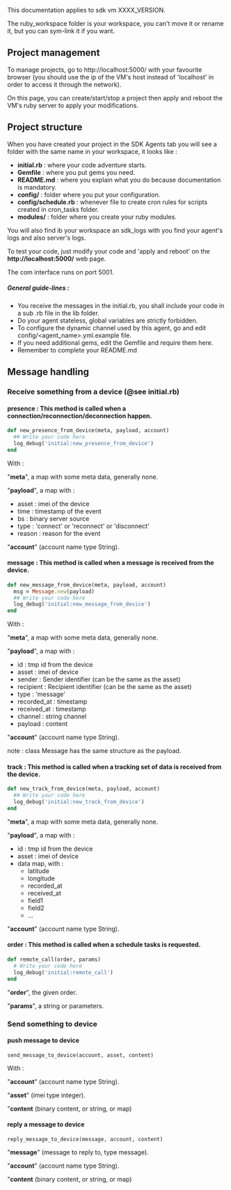 
This documentation applies to sdk vm XXXX_VERSION.

The ruby_workspace folder is your workspace, you can't move it or rename it, but you can sym-link it if you want.

## Project management
To manage projects, go to http://localhost:5000/ with your favourite browser (you should use the ip of the VM's host instead of 'localhost' in order to access it through the network).

On this page, you can create/start/stop a project then apply and reboot the VM's ruby server to apply your modifications.

## Project structure
 When you have created your project in the SDK Agents tab you will see a folder with the same name in your workspace, it looks like :

* **initial.rb** : where your code adventure starts.
* **Gemfile** : where you put gems you need.
* **README.md** : where you explain what you do because documentation is mandatory.
* **config/** : folder where you put your configuration.
* **config/schedule.rb** : whenever file to create cron rules for scripts created in cron_tasks folder.
* **modules/** : folder where you create your ruby modules.

You will also find ib your workspace an sdk_logs with you find your agent's logs and also server's logs.

To test your code, just modify your code and 'apply and reboot' on the **http://localhost:5000/** web page.

The com interface runs on port 5001.

##### General guide-lines :

* You receive the messages in the initial.rb, you shall include your code in a sub .rb file in the lib folder.
* Do your agent stateless, global variables are strictly forbidden.
* To configure the dynamic channel used by this agent, go and edit config/<agent_name>.yml.example file.
* If you need additional gems, edit the Gemfile and require them here.
* Remember to complete your README.md


## Message handling

### Receive something from a device (@see initial.rb)

#### presence : This method is called when a connection/reconnection/deconnection happen.

``` ruby
def new_presence_from_device(meta, payload, account)
  ## Write your code here
  log_debug('initial:new_presence_from_device')
end
```

 With :

"**meta**", a map with some meta data, generally none.

"**payload**", a map with :

* asset   : imei of the device
* time    : timestamp of the event
* bs      : binary server source
* type    : 'connect' or 'reconnect' or 'disconnect'
* reason  : reason for the event

"**account**" (account name type String).

#### message : This method is called when a message is received from the device.

``` ruby
def new_message_from_device(meta, payload, account)
  msg = Message.new(payload)
  ## Write your code here
  log_debug('initial:new_message_from_device')
end
```

 With :

"**meta**", a map with some meta data, generally none.

"**payload**", a map with :

* id           : tmp id from the device
* asset        : imei of device
* sender       : Sender identifier (can be the same as the asset)
* recipient    : Recipient identifier (can be the same as the asset)
* type         : 'message'
* recorded_at  : timestamp
* received_at  : timestamp
* channel      : string channel
* payload      : content

"**account**" (account name type String).

note : class Message has the same structure as the payload.

#### track : This method is called when a tracking set of data is received from the device.

``` ruby
def new_track_from_device(meta, payload, account)
  ## Write your code here
  log_debug('initial:new_track_from_device')
end
```

"**meta**", a map with some meta data, generally none.

"**payload**", a map with :

* id           : tmp id from the device
* asset        : imei of device
* data map, with :
  * latitude
  * longitude
  * recorded_at
  * received_at
  * field1
  * field2
  * ...

"**account**" (account name type String).

#### order : This method is called when a schedule tasks is requested.

``` ruby
def remote_call(order, params)
  # Write your code here
  log_debug('initial:remote_call')
end
```

"**order**", the given order.

"**params**", a string or parameters.

### Send something to device

#### push message to device

    send_message_to_device(account, asset, content)

With :

"**account**" (account name type String).

"**asset**" (imei type integer).

"**content** (binary content, or string, or map)

#### reply a message to device

    reply_message_to_device(message, account, content)

"**message**" (message to reply to, type message).

"**account**" (account name type String).

"**content** (binary content, or string, or map)
